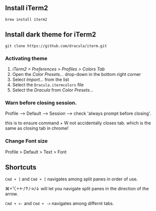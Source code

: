 ## Install iTerm2

`brew install iterm2`

## Install dark theme for iTerm2

```
git clone https://github.com/dracula/iterm.git
```

### Activating theme

1.  _iTerm2 > Preferences > Profiles > Colors Tab_
2.  Open the _Color Presets..._ drop-down in the bottom right corner
3.  Select _Import..._ from the list
4.  Select the `Dracula.itermcolors` file
5.  Select the _Dracula_ from _Color Presets..._

### Warn before closing session.

Profile --> Default --> Session --> check 'always prompt before closing'.

this is to ensure command + W not accidentally closes tab. which is the same as closing tab in chrome!

### Change Font size

Profile > Default > Text > Font



## Shortcuts

`Cmd + ]` and `Cmd + [` navigates among split panes in order of use.

⌘+⌥+←/↑/→/↓ will let you navigate split panes in the direction of the arrow.

`Cmd + <-` and `Cmd + ->` navigates among differnt tabs.
